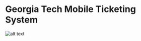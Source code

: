 # Georgia Tech Mobile Ticketing System

![alt text](https://github.com/Stoginator/UIDesigns/blob/main/Log%20In.png?raw=true)
